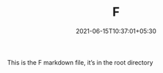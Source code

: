 ﻿---
title: "F"
date: 2021-06-15T10:37:01+05:30
published: true
---
This is the F markdown file, it’s in the root directory
